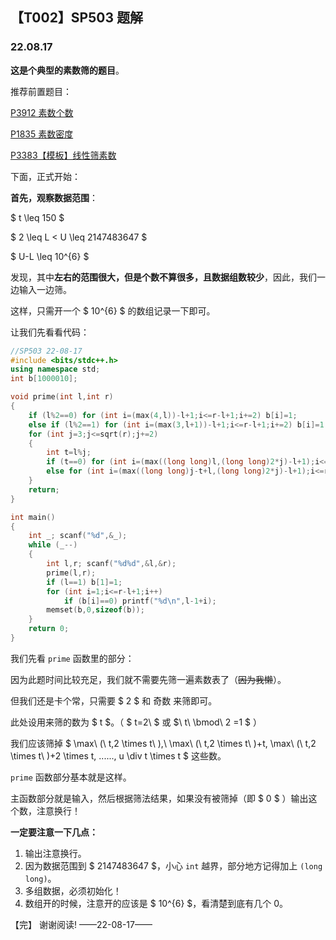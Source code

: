 <head>
    <link rel="stylesheet" href="../main.css"/>
	<link rel="stylesheet" href="./highlight.min.css"/>
	<script src="./highlight.min.js"></script>
	<script>hljs.highlightAll();</script>
    <script src="https://cdn.mathjax.org/mathjax/latest/MathJax.js?config=TeX-AMS-MML_HTMLorMML" type="text/javascript"></script>
    <script type="text/x-mathjax-config">
        MathJax.Hub.Config({
            tex2jax: {
            skipTags: ['script', 'noscript', 'style', 'textarea', 'pre'],
            inlineMath: [['$','$']]
            }
        });
    </script>
</head>

## 【T002】SP503 题解
### 22.08.17

**这是个典型的素数筛的题目**。

推荐前置题目：

[P3912 素数个数](https://www.luogu.com.cn/problem/P3912)

[P1835 素数密度](https://www.luogu.com.cn/problem/P1835)

[P3383【模板】线性筛素数](https://www.luogu.com.cn/problem/P3383)

下面，正式开始：

**首先，观察数据范围**：

$ t \leq 150 $ 

$ 2 \leq L < U \leq 2147483647 $ 

$ U-L \leq 10^{6} $

发现，其中**左右的范围很大，但是个数不算很多，且数据组数较少**，因此，我们一边输入一边筛。

这样，只需开一个 $ 10^{6} $ 的数组记录一下即可。

让我们先看看代码：

```cpp
//SP503 22-08-17
#include <bits/stdc++.h>
using namespace std;
int b[1000010];

void prime(int l,int r)
{
    if (l%2==0) for (int i=(max(4,l))-l+1;i<=r-l+1;i+=2) b[i]=1;
    else if (l%2==1) for (int i=(max(3,l+1))-l+1;i<=r-l+1;i+=2) b[i]=1;
    for (int j=3;j<=sqrt(r);j+=2)
    {
        int t=l%j;
        if (t==0) for (int i=(max((long long)l,(long long)2*j)-l+1);i<=r-l+1;i+=j) b[i]=1;
        else for (int i=(max((long long)j-t+l,(long long)2*j)-l+1);i<=r-l+1;i+=j) b[i]=1;
    }
    return;
}

int main() 
{
    int _; scanf("%d",&_);
    while (_--)
    {
        int l,r; scanf("%d%d",&l,&r);
        prime(l,r);
        if (l==1) b[1]=1;
        for (int i=1;i<=r-l+1;i++)
            if (b[i]==0) printf("%d\n",l-1+i);
        memset(b,0,sizeof(b));
    }
    return 0;
}  
```

我们先看 ```prime``` 函数里的部分：

因为此题时间比较充足，我们就不需要先筛一遍素数表了（~~因为我懒~~）。

但我们还是卡个常，只需要 $ 2 $ 和 奇数 来筛即可。

此处设用来筛的数为 $ t $。（ $ t=2\ $ 或 $\ t\ \bmod\ 2 =1 $ ）

我们应该筛掉 $ \max\ (\ t,2 \times t\ ),\ \max\ (\ t,2 \times t\ )+t, \max\ (\ t,2 \times t\ )+2 \times t, ......, u \div t \times t $ 这些数。

```prime``` 函数部分基本就是这样。

主函数部分就是输入，然后根据筛法结果，如果没有被筛掉（即 $ 0 $ ）输出这个数，注意换行！

**一定要注意一下几点：**

1. 输出注意换行。
2. 因为数据范围到 $ 2147483647 $，小心 ```int``` 越界，部分地方记得加上 ```(long long)```。
3. 多组数据，必须初始化！
4. 数组开的时候，注意开的应该是 $ 10^{6} $，看清楚到底有几个 0。

【完】 谢谢阅读! ——22-08-17——
